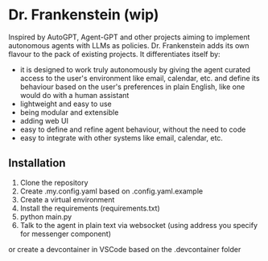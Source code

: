 # Dr. Frankenstein (wip)

Inspired by AutoGPT, Agent-GPT and other projects aiming to implement autonomous agents with LLMs as policies. Dr. Frankenstein adds its own flavour to the pack of existing projects. It differentiates itself by: 
- it is designed to work truly autonomously by giving the agent curated access to the user's environment like email, calendar, etc. and define its behaviour based on the user's preferences in plain English, like one would do with a human assistant
- lightweight and easy to use
- being modular and extensible
- adding web UI
- easy to define and refine agent behaviour, without the need to code
- easy to integrate with other systems like email, calendar, etc.

## Installation
    
1. Clone the repository
2. Create .my.config.yaml based on .config.yaml.example
3. Create a virtual environment
4. Install the requirements (requirements.txt)
5. python main.py
6. Talk to the agent in plain text via websocket (using address you specify for messenger component)

or create a devcontainer in VSCode based on the .devcontainer folder
